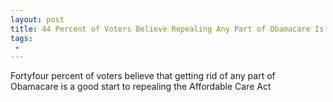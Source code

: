 ```yaml
---
layout: post
title: 44 Percent of Voters Believe Repealing Any Part of Obamacare Is a Good Start
tags:
 -
---
```

Fortyfour percent of voters believe that getting rid of any part of Obamacare is a good start to repealing the Affordable Care Act
